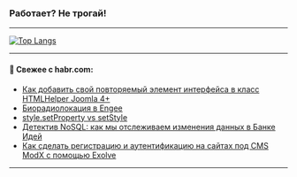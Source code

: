 ### Работает? Не трогай!

---
<!--
#### 🛠️ Technical stack:

![Java](https://img.shields.io/badge/Java-informational?logo=Oracle&style=flat&logoColor=white&color=FF4500)
![Kotlin](https://img.shields.io/badge/Kotlin-informational?logo=Kotlin&style=flat&logoColor=white&color=774D97)
![TS](https://img.shields.io/badge/TypeScript-informational?logo=typeScript&style=flat&logoColor=black&color=017acc)
![Python](https://img.shields.io/badge/Python-informational?logo=Python&style=flat&logoColor=black&color=ffdd54) <br>
![Spring](https://img.shields.io/badge/Spring-informational?logo=Spring&style=flat&logoColor=white&color=6DB33F) 
![SpringBoot](https://img.shields.io/badge/SpringBoot-informational?logo=SpringBoot&style=flat&logoColor=white&color=6DB33F)
![Nest](https://img.shields.io/badge/NestJS-informational?logo=NestJS&style=flat&logoColor=white&color=E0234E) 
![NodeJS](https://img.shields.io/badge/NodeJS-informational?logo=node.js&style=flat&logoColor=white&color=70A760)<br>
![PostgreSQL](https://img.shields.io/badge/PostgreSQL-informational?logo=PostgreSQL&style=flat&logoColor=white&color=DAA520)
![MongoDB](https://img.shields.io/badge/MongoDB-informational?logo=MongoDB&style=flat&logoColor=white&color=870000)
![Apache](https://img.shields.io/badge/Apache-informational?logo=apache&style=flat&logoColor=white&color=f74e28)

___ 
-->

<!--- #### 🛠️ : --->

[![Top Langs](https://github-readme-stats-82jvfl3w3-advtsettinggmailcoms-projects.vercel.app/api/top-langs/?username=zloylis&langs_count=10&hide_title=true&title_color=e6edf3&size_weight=0.5&count_weight=0.5&layout=compact&hide_progress=true&hide_border=true&theme=dracula)](https://github.com/zloylis)

<!---


####  :octocat:&nbsp;&nbsp; Статистика:

![GitHub stats](https://github-readme-stats-u2qms2cxw-advtsettinggmailcoms-projects.vercel.app/api?username=zloylis&show_icons=true&hide_border=true&theme=dracula&title_color=e6edf3&include_all_commits=true&count_private=true&hide_rank=false&hide_title=true&rank_icon=github)
-->
---

#### 💬 Свежее с habr.com:

<!-- BLOG-POST-LIST:START -->
- [Как добавить свой повторяемый элемент интерфейса в класс HTMLHelper Joomla 4+](https://habr.com/ru/articles/859612/?utm_source=habrahabr&utm_medium=rss&utm_campaign=859612)
- [Биорадиолокация в Engee](https://habr.com/ru/companies/etmc_exponenta/articles/859448/?utm_source=habrahabr&utm_medium=rss&utm_campaign=859448)
- [style.setProperty vs setStyle](https://habr.com/ru/articles/859510/?utm_source=habrahabr&utm_medium=rss&utm_campaign=859510)
- [Детектив NoSQL: как мы отслеживаем изменения данных в Банке Идей](https://habr.com/ru/companies/nlmk/articles/843092/?utm_source=habrahabr&utm_medium=rss&utm_campaign=843092)
- [Как сделать регистрацию и аутентификацию на сайтах под CMS ModX с помощью Exolve](https://habr.com/ru/companies/exolve/articles/859600/?utm_source=habrahabr&utm_medium=rss&utm_campaign=859600)
<!-- BLOG-POST-LIST:END -->

---
